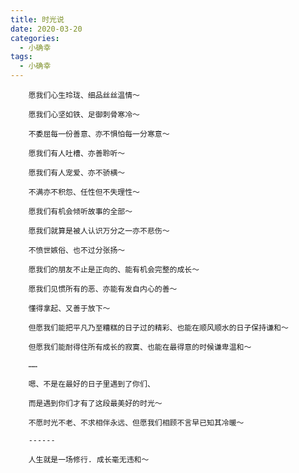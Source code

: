 ```yaml
---
title: 时光说
date: 2020-03-20
categories:
  - 小确幸
tags:
  - 小确幸
---
```


		愿我们心生玲珑、细品丝丝温情～
		
		愿我们心坚如铁、足御刺骨寒冷～
		
		不委屈每一份善意、亦不惧怕每一分寒意～
		
		愿我们有人吐槽、亦善聆听～
		
		愿我们有人宠爱、亦不骄横～
		
		不满亦不积怨、任性但不失理性～
		
		愿我们有机会倾听故事的全部～
		
		愿我们就算是被人认识万分之一亦不悲伤～
		
		不愤世嫉俗、也不过分张扬～
		
		愿我们的朋友不止是正向的、能有机会完整的成长～
		
		愿我们见惯所有的恶、亦能有发自内心的善～
		
		懂得拿起、又善于放下～
		
		但愿我们能把平凡乃至糟糕的日子过的精彩、也能在顺风顺水的日子保持谦和～
		
		但愿我们能耐得住所有成长的寂寞、也能在最得意的时候谦卑温和～
		
		……
		
		嗯、不是在最好的日子里遇到了你们、
		
		而是遇到你们才有了这段最美好的时光～
		
		不愿时光不老、不求相伴永远、但愿我们相顾不言早已知其冷暖～
		
		------
		
		人生就是一场修行. 成长毫无违和～
